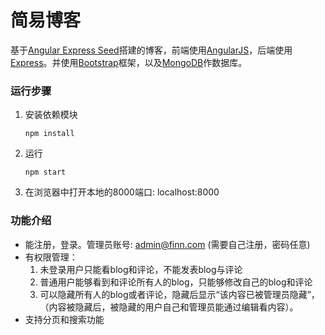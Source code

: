 # 简易博客
基于[Angular Express Seed](https://github.com/btford/angular-express-seed)搭建的博客，前端使用[AngularJS](http://angularjs.org/)，后端使用 [Express](http://expressjs.com/)。并使用[Bootstrap](http://www.bootcss.com/)框架，以及[MongoDB](https://www.mongodb.com/)作数据库。
### 运行步骤
1. 安装依赖模块
	```
	npm install
	```
2. 运行
	```
	npm start
	```
3. 在浏览器中打开本地的8000端口: localhost:8000

### 功能介绍
- 能注册，登录。管理员账号: admin@finn.com (需要自己注册，密码任意)
- 有权限管理：
	1. 未登录用户只能看blog和评论，不能发表blog与评论
	2. 普通用户能够看到和评论所有人的blog，只能够修改自己的blog和评论
	3. 可以隐藏所有人的blog或者评论，隐藏后显示“该内容已被管理员隐藏”，（内容被隐藏后，被隐藏的用户自己和管理员能通过编辑看内容）。
- 支持分页和搜索功能
